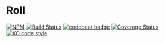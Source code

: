 # Roll

[![NPM](https://img.shields.io/npm/v/@alvarocastro/roll.svg)](https://www.npmjs.com/package/@alvarocastro/roll)
[![Build Status](https://travis-ci.com/alvarocastro/roll.svg?branch=master)](https://travis-ci.com/alvarocastro/roll)
[![codebeat badge](https://codebeat.co/badges/8711a333-6d79-4d21-9c59-5b5e50577388)](https://codebeat.co/projects/github-com-alvarocastro-roll-master)
[![Coverage Status](https://coveralls.io/repos/github/alvarocastro/roll/badge.svg?branch=master)](https://coveralls.io/github/alvarocastro/roll?branch=master)
[![XO code style](https://img.shields.io/badge/code_style-XO-5ed9c7.svg)](https://github.com/xojs/xo)
